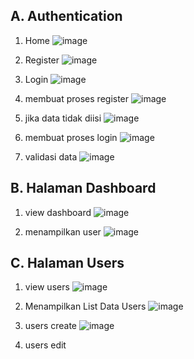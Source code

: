 A. Authentication
-
1. Home
![image](https://github.com/user-attachments/assets/3ba6e6fe-dc85-411d-8a3d-0710d5754dd7)

2. Register
![image](https://github.com/user-attachments/assets/dc1436e2-81a4-493b-a189-ccccf27ba67d)

3. Login
![image](https://github.com/user-attachments/assets/e8b5d6e4-039e-4ccf-831b-b6847942f319)

4. membuat proses register
![image](https://github.com/user-attachments/assets/ee992040-34af-492b-ac2d-0982aef38824)

5. jika data tidak diisi
![image](https://github.com/user-attachments/assets/c129007c-d5a7-47ac-a5c5-912305226608)

6. membuat proses login
![image](https://github.com/user-attachments/assets/5d9ff9c9-a5ea-4164-a1a5-bde2c7d3bf5f)

7. validasi data
![image](https://github.com/user-attachments/assets/fb2a3bc4-9af0-4273-9167-88b9d9a59790)

B. Halaman Dashboard
-
1. view dashboard
![image](https://github.com/user-attachments/assets/f19e15bb-4148-4a6e-83f0-8eba22b849ad)

2. menampilkan user
![image](https://github.com/user-attachments/assets/3c4e90d7-e6c8-4960-8e6b-944e0ddecdc8)

C. Halaman Users
-
1. view users
![image](https://github.com/user-attachments/assets/4eee41b1-4794-431e-a989-4d9075e69c8d)

2. Menampilkan List Data Users
![image](https://github.com/user-attachments/assets/74ed3bab-2664-4289-bfef-de09445baa0f)

3. users create
![image](https://github.com/user-attachments/assets/96ca57ec-d94e-48ec-8f2d-1cb9675671a2)

4. users edit
